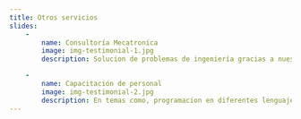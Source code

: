 ```yaml
---
title: Otros servicios
slides:
    -
        name: Consultoría Mecatronica
        image: img-testimonial-1.jpg
        description: Solucion de problemas de ingeniería gracias a nuestra red de contactos y profesionales.

    -
        name: Capacitación de personal
        image: img-testimonial-2.jpg
        description: En temas como, programacion en diferentes lenguajes java, C, etc. Coomo uso de software libre y alternativas a windows.
---
```

